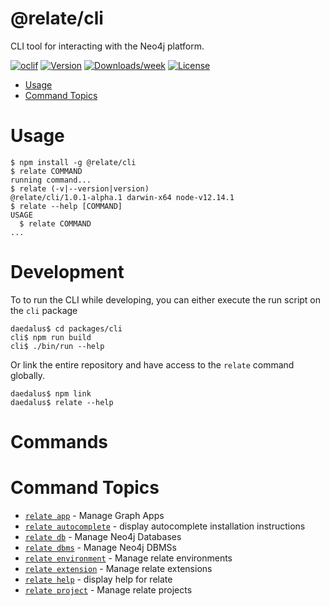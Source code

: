# @relate/cli

CLI tool for interacting with the Neo4j platform.

[![oclif](https://img.shields.io/badge/cli-oclif-brightgreen.svg)](https://oclif.io)
[![Version](https://img.shields.io/npm/v/cli.svg)](https://npmjs.org/package/cli)
[![Downloads/week](https://img.shields.io/npm/dw/cli.svg)](https://npmjs.org/package/cli)
[![License](https://img.shields.io/npm/l/cli.svg)](https://github.com/neo-technology/relate/blob/master/package.json)

-   [Usage](#usage)
-   [Command Topics](#command-topics)

# Usage

<!-- usage -->
```sh-session
$ npm install -g @relate/cli
$ relate COMMAND
running command...
$ relate (-v|--version|version)
@relate/cli/1.0.1-alpha.1 darwin-x64 node-v12.14.1
$ relate --help [COMMAND]
USAGE
  $ relate COMMAND
...
```
<!-- usagestop -->

# Development

To to run the CLI while developing, you can either execute the run script on the
`cli` package

```shell
daedalus$ cd packages/cli
cli$ npm run build
cli$ ./bin/run --help
```

Or link the entire repository and have access to the `relate` command globally.

```shell
daedalus$ npm link
daedalus$ relate --help
```

# Commands

<!-- commands -->
# Command Topics

* [`relate app`](./docs/app.md) - Manage Graph Apps
* [`relate autocomplete`](./docs/autocomplete.md) - display autocomplete installation instructions
* [`relate db`](./docs/db.md) - Manage Neo4j Databases
* [`relate dbms`](./docs/dbms.md) - Manage Neo4j DBMSs
* [`relate environment`](./docs/environment.md) - Manage relate environments
* [`relate extension`](./docs/extension.md) - Manage relate extensions
* [`relate help`](./docs/help.md) - display help for relate
* [`relate project`](./docs/project.md) - Manage relate projects

<!-- commandsstop -->
